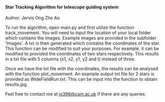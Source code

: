 
#### Star Tracking Algorithm for telescope guiding system ####

Author: Jervis Ong Zhe Ao

To run the algorithm, open main.py and first utilize the function track_movement. You will need to input the location of your local folder which contains the images. Example images are provided in the subfolder 'Images'. A txt is then generated which contains the coordinates of the star. This function can be modified to suit your purposes. For example, it can be modified to provided the coordinates of two stars respectively. This results in a txt file with 5 columns (x1, x2, y1, y2 and t) instead of three. 

Once we have the txt file with the coordinates, the results can be analysed with the function plot_movement. An example output txt file for 2 stars is provided as WideFieldRun.txt. This can be input into the function to obtain results.jpg.

Feel free to contact me at jo396@cam.ac.uk if there are any queries.
